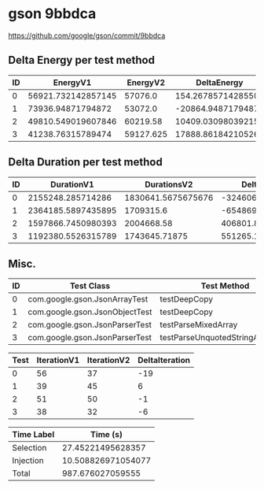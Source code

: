 # gson 9bbdca


https://github.com/google/gson/commit/9bbdca



## Delta Energy per test method


| ID | EnergyV1 | EnergyV2 | DeltaEnergy | σV1 | σV2 |
| --- | --- | --- | --- | --- | --- |
| 0 | 56921.732142857145 | 57076.0 | 154.26785714285506 | 25074.87218276145 | 26684.153843139273 |
| 1 | 73936.94871794872 | 53072.0 | -20864.94871794872 | 68230.28498268114 | 48506.79750303044 |
| 2 | 49810.549019607846 | 60219.58 | 10409.030980392155 | 38131.881835110275 | 56622.44417793707 |
| 3 | 41238.76315789474 | 59127.625 | 17888.86184210526 | 16235.730141677628 | 97751.94240357516 |

## Delta Duration per test method


| ID | DurationV1 | DurationsV2 | DeltaDuration |
| --- | --- | --- | --- |
| 0 | 2155248.285714286 | 1830641.5675675676 | -324606.71814671834 |
| 1 | 2364185.5897435895 | 1709315.6 | -654869.9897435894 |
| 2 | 1597866.7450980393 | 2004668.58 | 406801.8349019608 |
| 3 | 1192380.5526315789 | 1743645.71875 | 551265.1661184211 |

## Misc.

| ID | Test Class | Test Method |
| --- | --- | --- |
| 0 | com.google.gson.JsonArrayTest | testDeepCopy |
| 1 | com.google.gson.JsonObjectTest | testDeepCopy |
| 2 | com.google.gson.JsonParserTest | testParseMixedArray |
| 3 | com.google.gson.JsonParserTest | testParseUnquotedStringArrayFails |




| Test | IterationV1 | IterationV2 | DeltaIteration |
| --- | --- | --- | --- |
| 0 | 56 | 37 | -19 |
| 1 | 39 | 45 | 6 |
| 2 | 51 | 50 | -1 |
| 3 | 38 | 32 | -6 |



| Time Label | Time (s) |
| --- | --- |
| Selection | 27.45221495628357 |
| Injection | 10.508826971054077 |
| Total | 987.676027059555 |


